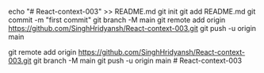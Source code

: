 echo "# React-context-003" >> README.md
git init
git add README.md
git commit -m "first commit"
git branch -M main
git remote add origin https://github.com/SinghHridyansh/React-context-003.git
git push -u origin main

git remote add origin https://github.com/SinghHridyansh/React-context-003.git
git branch -M main
git push -u origin main
#   R e a c t - c o n t e x t - 0 0 3  
 